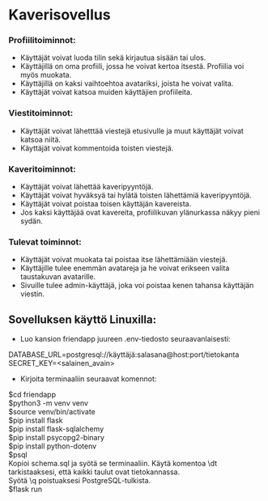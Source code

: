 <h1>Kaverisovellus</h1>

<h3>Profiilitoiminnot:</h3>

- Käyttäjät voivat luoda tilin sekä kirjautua sisään tai ulos.
- Käyttäjillä on oma profiili, jossa he voivat kertoa itsestä. Profiilia voi myös muokata.
- Käyttäjillä on kaksi vaihtoehtoa avatariksi, joista he voivat valita.
- Käyttäjät voivat katsoa muiden käyttäjien profiileita.

<h3>Viestitoiminnot:</h3>

- Käyttäjät voivat lähetttää viestejä etusivulle ja muut käyttäjät voivat katsoa niitä.
- Käyttäjät voivat kommentoida toisten viestejä.

<h3>Kaveritoiminnot:</h3>

- Käyttäjät voivat lähettää kaveripyyntöjä.
- Käyttäjät voivat hyväksyä tai hylätä toisten lähettämiä kaveripyyntöjä.
- Käyttäjät voivat poistaa toisen käyttäjän kavereista.
- Jos kaksi käyttäjää ovat kavereita, profiilikuvan ylänurkassa näkyy pieni sydän.

<h3>Tulevat toiminnot:</h3>

- Käyttäjät voivat muokata tai poistaa itse lähettämiään viestejä.
- Käyttäjille tulee enemmän avatareja ja he voivat erikseen valita taustakuvan avatarille.
- Sivuille tulee admin-käyttäjä, joka voi poistaa kenen tahansa käyttäjän viestin.

<h2>Sovelluksen käyttö Linuxilla:</h2>

- Luo kansion friendapp juureen .env-tiedosto seuraavanlaisesti:<br>

DATABASE_URL=postgresql://käyttäjä:salasana@host:port/tietokanta<br>
SECRET_KEY=<salainen_avain><br>

- Kirjoita terminaaliin seuraavat komennot:

$cd friendapp <br>
$python3 -m venv venv <br>
$source venv/bin/activate <br>
$pip install flask <br>
$pip install flask-sqlalchemy <br>
$pip install psycopg2-binary <br>
$pip install python-dotenv <br>
$psql <br>
Kopioi schema.sql ja syötä se terminaaliin. Käytä komentoa \dt tarkistaaksesi, että kaikki taulut ovat tietokannassa. <br>
Syötä \q poistuaksesi PostgreSQL-tulkista. <br>
$flask run <br>

